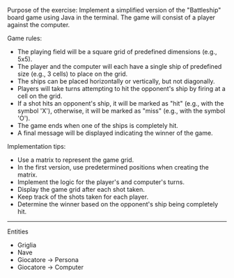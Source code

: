 Purpose of the exercise: Implement a simplified version of the "Battleship" board game using Java in the terminal. The game will consist of a player against the computer.

Game rules:

- The playing field will be a square grid of predefined dimensions (e.g., 5x5).
- The player and the computer will each have a single ship of predefined size (e.g., 3 cells) to place on the grid.
- The ships can be placed horizontally or vertically, but not diagonally.
- Players will take turns attempting to hit the opponent's ship by firing at a cell on the grid.
- If a shot hits an opponent's ship, it will be marked as "hit" (e.g., with the symbol 'X'), otherwise, it will be marked as "miss" (e.g., with the symbol 'O').
- The game ends when one of the ships is completely hit.
- A final message will be displayed indicating the winner of the game.

Implementation tips:

- Use a matrix to represent the game grid.
- In the first version, use predetermined positions when creating the matrix.
- Implement the logic for the player's and computer's turns.
- Display the game grid after each shot taken.
- Keep track of the shots taken for each player.
- Determine the winner based on the opponent's ship being completely hit.

- --

Entities

- Griglia
- Nave
- Giocatore -> Persona
- Giocatore -> Computer
